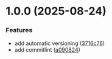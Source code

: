 # 1.0.0 (2025-08-24)


### Features

* add automatic versioning ([3716c76](https://github.com/marcosartorato/golang-basic-app/commit/3716c768ccacb947a5f4239f6a9eabc88408d784))
* add commitlint ([a090824](https://github.com/marcosartorato/golang-basic-app/commit/a090824e6761cbb80bc5b06a0248fecb21ac923f))
